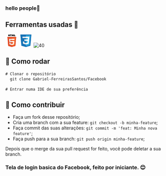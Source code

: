 ### hello people👋

##  Ferramentas usadas 📓
  
<img src="https://raw.githubusercontent.com/devicons/devicon/master/icons/html5/html5-original-wordmark.svg" alt="40" width="40" height="40" style="max - width:100%;"></img>
<img src="https://raw.githubusercontent.com/devicons/devicon/master/icons/css3/css3-original.svg" alt="40" width="40" height="40" style="max - width:100%;"></img>
<img src="https://user-images.githubusercontent.com/674621/71187801-14e60a80-2280-11ea-94c9-e56576f76baf.png" alt="40" width="40" height="40" style="max - width:100%;"></img>

## 👷 Como rodar  
```
# Clonar o repositório
  git clone Gabriel-FerreirasSantos/Facebook
  
# Entrar numa IDE de sua preferência
```

## 🤔 Como contribuir
* Faça um fork desse repositório;
* Cria uma branch com a sua feature: `git checkout -b minha-feature`;
* Faça commit das suas alterações: `git commit -m 'feat: Minha nova feature'`; 
* Faça push para a sua branch: `git push origin minha-feature`;

Depois que o merge da sua pull request for feito, você pode deletar a sua branch.


### Tela de login basica do Facebook, feito por iniciante. 😊
